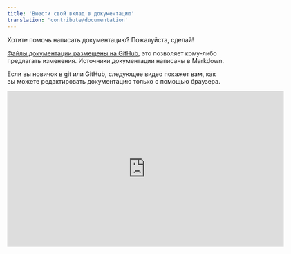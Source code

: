 ```yaml
---
title: 'Внести свой вклад в документацию'
translation: 'contribute/documentation'
---
```


Хотите помочь написать документацию? Пожалуйста, сделай!

[Файлы документации размещены на GitHub](https://github.com/modxorg/Docs), это позволяет кому-либо предлагать изменения. Источники документации написаны в Markdown.

Если вы новичок в git или GitHub, следующее видео покажет вам, как вы можете редактировать документацию только с помощью браузера.

<iframe sandbox="allow-same-origin allow-forms allow-popups allow-scripts" src="https://player.vimeo.com/video/330122657?byline=0" width="640" height="360" frameborder="0" allow="autoplay; fullscreen" allowfullscreen></iframe>
